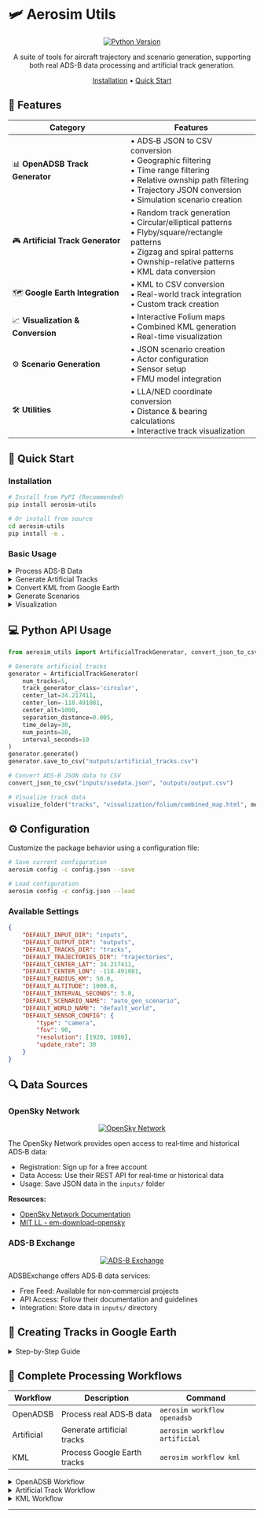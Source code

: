 # 🛩️ Aerosim Utils

<div align="center">

[![Python Version](https://img.shields.io/badge/python-3.12+-blue.svg)](https://www.python.org/downloads/)


A suite of tools for aircraft trajectory and scenario generation, supporting both real ADS-B data processing and artificial track generation.

[Installation](#-installation) • [Quick Start](#-quick-start)

</div>

## 🌟 Features

<div align="center">

| Category | Features |
|----------|----------|
| 📊 **OpenADSB Track Generator** | • ADS‑B JSON to CSV conversion<br>• Geographic filtering<br>• Time range filtering<br>• Relative ownship path filtering<br>• Trajectory JSON conversion<br>• Simulation scenario creation |
| 🎮 **Artificial Track Generator** | • Random track generation<br>• Circular/elliptical patterns<br>• Flyby/square/rectangle patterns<br>• Zigzag and spiral patterns<br>• Ownship-relative patterns<br>• KML data conversion |
| 🗺️ **Google Earth Integration** | • KML to CSV conversion<br>• Real-world track integration<br>• Custom track creation |
| 📈 **Visualization & Conversion** | • Interactive Folium maps<br>• Combined KML generation<br>• Real-time visualization |
| ⚙️ **Scenario Generation** | • JSON scenario creation<br>• Actor configuration<br>• Sensor setup<br>• FMU model integration |
| 🛠️ **Utilities** | • LLA/NED coordinate conversion<br>• Distance & bearing calculations<br>• Interactive track visualization |

</div>

## 🚀 Quick Start

### Installation

```bash
# Install from PyPI (Recommended)
pip install aerosim-utils

# Or install from source
cd aerosim-utils
pip install -e .
```

### Basic Usage

<details>
<summary>Process ADS-B Data</summary>

```bash
# Convert ADS-B JSON to CSV
aerosim adsb json2csv -i inputs/ssedata.json -o outputs/output.csv

# Filter tracks around a reference point
aerosim adsb filter -i outputs/output.csv \
    --lat 34.217411 \
    --lon -118.491081 \
    --radius 50 \
    -o outputs/filtered_tracks.csv \
    --tracks-dir tracks

# Convert filtered tracks to trajectory JSON files
aerosim adsb tracks2json -i tracks -o trajectories
```
</details>

<details>
<summary>Generate Artificial Tracks</summary>

```bash
# Generate artificial tracks using a specified maneuver
aerosim artificial generate-tracks \
    --num-tracks 5 \
    --maneuver circular \
    --center-lat 34.217411 \
    --center-lon -118.491081 \
    --center-alt 1000 \
    --separation 0.005 \
    --time-delay 30 \
    --num-points 20 \
    --interval 10 \
    -o outputs/artificial_tracks.csv

# Fly-along mode using an external ownship trajectory
aerosim artificial generate-tracks \
    --num-tracks 3 \
    --maneuver zigzag \
    --center-lat 33.75 \
    --center-lon -118.25 \
    --center-alt 1000 \
    --separation 0.005 \
    --time-delay 30 \
    --num-points 20 \
    --interval 10 \
    -o outputs/artificial_tracks_flyalong.csv \
    --fly-along \
    --ownship-file inputs/ownship_trajectory.json \
    --ownship-format json
```
</details>

<details>
<summary>Convert KML from Google Earth</summary>

```bash
# Convert a KML file from Google Earth to CSV format
aerosim tracks kml2csv -i my_track.kml -o kml_output.csv --interval 10
```
</details>

<details>
<summary>Generate Scenarios</summary>

```bash
# Generate simulation scenario JSON from trajectory files
aerosim scenario generate -t trajectories -o auto_gen_scenario.json
```
</details>

<details>
<summary>Visualization</summary>

```bash
# Generate a combined interactive Folium map
aerosim vis visualize -i tracks -o visualization/folium/combined_map.html --method folium

# Generate a combined KML file
aerosim vis visualize -i trajectories -o visualization/kml/combined_map.kml --method kml
```
</details>

## 💻 Python API Usage

```python
from aerosim_utils import ArtificialTrackGenerator, convert_json_to_csv, visualize_folder

# Generate artificial tracks
generator = ArtificialTrackGenerator(
    num_tracks=5,
    track_generator_class='circular',
    center_lat=34.217411,
    center_lon=-118.491081,
    center_alt=1000,
    separation_distance=0.005,
    time_delay=30,
    num_points=20,
    interval_seconds=10
)
generator.generate()
generator.save_to_csv("outputs/artificial_tracks.csv")

# Convert ADS-B JSON data to CSV
convert_json_to_csv("inputs/ssedata.json", "outputs/output.csv")

# Visualize track data
visualize_folder("tracks", "visualization/folium/combined_map.html", method='folium')
```

## ⚙️ Configuration

Customize the package behavior using a configuration file:

```bash
# Save current configuration
aerosim config -c config.json --save

# Load configuration
aerosim config -c config.json --load
```

### Available Settings
```json
{
    "DEFAULT_INPUT_DIR": "inputs",
    "DEFAULT_OUTPUT_DIR": "outputs",
    "DEFAULT_TRACKS_DIR": "tracks",
    "DEFAULT_TRAJECTORIES_DIR": "trajectories",
    "DEFAULT_CENTER_LAT": 34.217411,
    "DEFAULT_CENTER_LON": -118.491081,
    "DEFAULT_RADIUS_KM": 50.0,
    "DEFAULT_ALTITUDE": 1000.0,
    "DEFAULT_INTERVAL_SECONDS": 5.0,
    "DEFAULT_SCENARIO_NAME": "auto_gen_scenario",
    "DEFAULT_WORLD_NAME": "default_world",
    "DEFAULT_SENSOR_CONFIG": {
        "type": "camera",
        "fov": 90,
        "resolution": [1920, 1080],
        "update_rate": 30
    }
}
```


## 🔍 Data Sources

### OpenSky Network

<div align="center">

[![OpenSky Network](https://img.shields.io/badge/OpenSky_Network-0078D4?style=for-the-badge&logo=github&logoColor=white)](https://opensky-network.org/)

</div>

The OpenSky Network provides open access to real‑time and historical ADS‑B data:

- Registration: Sign up for a free account
- Data Access: Use their REST API for real‑time or historical data
- Usage: Save JSON data in the `inputs/` folder

**Resources:**
- [OpenSky Network Documentation](https://opensky-network.org/)
- [MIT LL - em-download-opensky](https://github.com/mit-ll/em-download-opensky)

### ADS-B Exchange

<div align="center">

[![ADS-B Exchange](https://img.shields.io/badge/ADS--B_Exchange-FF6B6B?style=for-the-badge&logo=github&logoColor=white)](https://www.adsbexchange.com/)

</div>

ADSBExchange offers ADS‑B data services:

- Free Feed: Available for non‑commercial projects
- API Access: Follow their documentation and guidelines
- Integration: Store data in `inputs/` directory

## 📝 Creating Tracks in Google Earth

<details>
<summary>Step-by-Step Guide</summary>

### Step 1: Install and Open Google Earth Pro
1. Download from [Google Earth website](https://earth.google.com/web/)
2. Follow installation instructions
3. Launch Google Earth Pro

### Step 2: Create a Track
1. Navigate to your area of interest
2. Click "Add Path" icon
3. Name your track (e.g., "Trajectory 10000")
4. Create track points by clicking
5. Adjust points as needed
6. Customize appearance
7. Click OK to save

### Step 3: Export as KML
1. Find path in "Places" panel
2. Right-click → "Save Place As..."
3. Choose location and filename
4. Select KML format (not KMZ)
5. Click Save

### Step 4: Process with Aerosim Utils
```bash
# Convert KML to CSV
aerosim tracks kml2csv -i my_track.kml -o kml_output.csv --interval 10

# Generate scenario
aerosim scenario generate -t trajectories -o auto_gen_scenario.json
```
</details>

## 🔄 Complete Processing Workflows

<div align="center">

| Workflow | Description | Command |
|----------|-------------|---------|
| OpenADSB | Process real ADS‑B data | `aerosim workflow openadsb` |
| Artificial | Generate artificial tracks | `aerosim workflow artificial` |
| KML | Process Google Earth tracks | `aerosim workflow kml` |

</div>

<details>
<summary>OpenADSB Workflow</summary>

```bash
aerosim workflow openadsb \
    --input-json inputs/your_adsb_data.json \
    --lat 34.217411 \
    --lon -118.491081 \
    --radius 50 \
    --interval 10
```

Steps:
1. Convert raw ADS‑B JSON to CSV
2. Filter based on geographic reference
3. Convert to trajectory JSON
4. Generate simulation scenario
5. Create interactive visualization
</details>

<details>
<summary>Artificial Track Workflow</summary>

```bash
aerosim workflow artificial \
    --num-tracks 5 \
    --maneuver elliptical \
    --center-lat 34.217411 \
    --center-lon -118.491081 \
    --center-alt 1000 \
    --separation 0.005 \
    --time-delay 30 \
    --num-points 20 \
    --interval 10
```

Steps:
1. Generate artificial tracks
2. Save to CSV
3. Convert to trajectory JSON
4. Generate scenario
5. Create visualization
</details>

<details>
<summary>KML Workflow</summary>

```bash
aerosim workflow kml \
    --input-kml inputs/my_track.kml \
    --interval 10
```

Steps:
1. Convert KML to CSV
2. Convert to trajectory JSON
3. Generate scenario
4. Create visualization
</details>

---

<div align="center">

